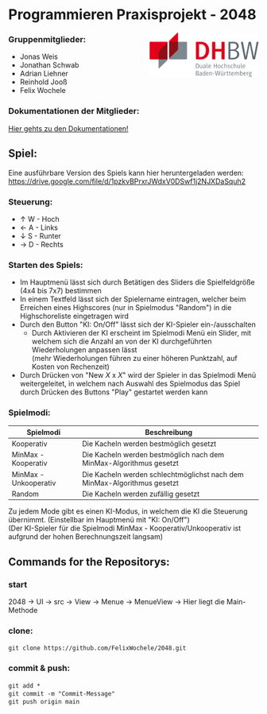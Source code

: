 # Programmieren Praxisprojekt - 2048

<img align="right" width="220" height="90" src="DHBW_Logo.png">

### Gruppenmitglieder:
+ Jonas Weis 
+ Jonathan Schwab 
+ Adrian Liehner
+ Reinhold Jooß
+ Felix Wochele

### Dokumentationen der Mitglieder:

[Hier gehts zu den Dokumentationen!](https://github.com/FelixWochele/2048/wiki)

## Spiel: 

Eine ausführbare Version des Spiels kann hier heruntergeladen werden: https://drive.google.com/file/d/1pzkvBPrxrJWdxV0DSwf1j2NJXDaSquh2
### Steuerung:
  
+ ↑ W   -  Hoch
+ ← A   -  Links
+ ↓ S   -  Runter
+ → D   -  Rechts

### Starten des Spiels:

+ Im Hauptmenü lässt sich durch Betätigen des Sliders die Spielfeldgröße (4x4 bis 7x7) bestimmen
+ In einem Textfeld lässt sich der Spielername eintragen, welcher beim Erreichen eines Highscores (nur in Spielmodus "Random") in die Highschoreliste eingetragen wird
+ Durch den Button "KI: On/Off" lässt sich der KI-Spieler ein-/ausschalten
  +  Durch Aktivieren der KI erscheint im Spielmodi Menü ein Slider, mit welchem sich die Anzahl an von der KI durchgeführten Wiederholungen anpassen lässt<br>(mehr Wiederholungen führen zu einer höheren Punktzahl, auf Kosten von Rechenzeit)
+ Durch Drücken von "New _X_ x _X_" wird der Spieler in das Spielmodi Menü weitergeleitet, in welchem nach Auswahl des Spielmodus das Spiel durch Drücken des Buttons "Play" gestartet werden kann

### Spielmodi:

| Spielmodi | Beschreibung |
| ------ | ----------- |
| Kooperativ   | Die Kacheln werden bestmöglich gesetzt |
| MinMax - Kooperativ | Die Kacheln werden bestmöglich nach dem MinMax-Algorithmus gesetzt |
| MinMax - Unkooperativ | Die Kacheln werden schlechtmöglichst nach dem MinMax-Algorithmus gesetzt |
| Random | Die Kacheln werden zufällig gesetzt |


 Zu jedem Mode gibt es einen KI-Modus, in welchem die KI die Steuerung übernimmt.
 (Einstellbar im Hauptmenü mit "KI: On/Off")<br>
 (Der KI-Spieler für die Spielmodi MinMax - Kooperativ/Unkooperativ ist aufgrund der hohen Berechnungszeit langsam)

## Commands for the Repositorys: 
### start
2048 -> UI -> src -> View -> Menue -> MenueView -> Hier liegt die Main-Methode
### clone:
```shell
git clone https://github.com/FelixWochele/2048.git
```
### commit & push:
```shell
git add * 
git commit -m "Commit-Message"
git push origin main
```
